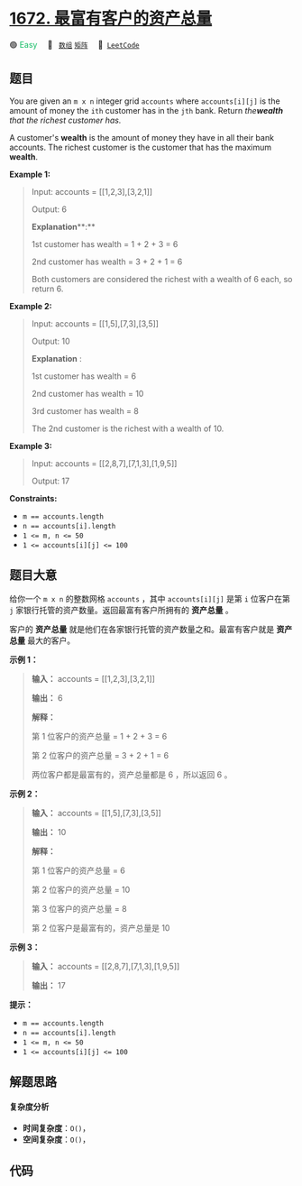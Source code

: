 # [1672. 最富有客户的资产总量](https://leetcode.com/problems/richest-customer-wealth)

🟢 <font color=#15bd66>Easy</font>&emsp; 🔖&ensp; [`数组`](/leetcode/outline/tag/array.md) [`矩阵`](/leetcode/outline/tag/matrix.md)&emsp; 🔗&ensp;[`LeetCode`](https://leetcode.com/problems/richest-customer-wealth)

## 题目

You are given an `m x n` integer grid `accounts` where `accounts[i][j]` is the
amount of money the `i​​​​​​​​​​​th​​​​` customer has in the
`j​​​​​​​​​​​th`​​​​ bank. Return _the**wealth** that the richest customer
has._

A customer's **wealth** is the amount of money they have in all their bank
accounts. The richest customer is the customer that has the maximum
**wealth**.



**Example 1:**

> Input: accounts = [[1,2,3],[3,2,1]]
> 
> Output: 6
> 
> **Explanation****:**
> 
> 1st customer has wealth = 1 + 2 + 3 = 6
> 
> 2nd customer has wealth = 3 + 2 + 1 = 6
> 
> Both customers are considered the richest with a wealth of 6 each, so return 6.

**Example 2:**

> Input: accounts = [[1,5],[7,3],[3,5]]
> 
> Output: 10
> 
> **Explanation** : 
> 
> 1st customer has wealth = 6
> 
> 2nd customer has wealth = 10 
> 
> 3rd customer has wealth = 8
> 
> The 2nd customer is the richest with a wealth of 10.

**Example 3:**

> Input: accounts = [[2,8,7],[7,1,3],[1,9,5]]
> 
> Output: 17

**Constraints:**

  * `m == accounts.length`
  * `n == accounts[i].length`
  * `1 <= m, n <= 50`
  * `1 <= accounts[i][j] <= 100`


## 题目大意

给你一个 `m x n` 的整数网格 `accounts` ，其中 `accounts[i][j]` 是第 `i​​​​​​​​​​​​` 位客户在第
`j` 家银行托管的资产数量。返回最富有客户所拥有的 **资产总量** 。

客户的 **资产总量** 就是他们在各家银行托管的资产数量之和。最富有客户就是 **资产总量** 最大的客户。

**示例 1：**

> 
> 
> 
> 
> 
> **输入：** accounts = [[1,2,3],[3,2,1]]
> 
> **输出：** 6
> 
> **解释：**
> 
> 第 1 位客户的资产总量 = 1 + 2 + 3 = 6
> 
> 第 2 位客户的资产总量 = 3 + 2 + 1 = 6
> 
> 两位客户都是最富有的，资产总量都是 6 ，所以返回 6 。
> 
> 

**示例 2：**

> 
> 
> 
> 
> 
> **输入：** accounts = [[1,5],[7,3],[3,5]]
> 
> **输出：** 10
> 
> **解释：**
> 
> 第 1 位客户的资产总量 = 6
> 
> 第 2 位客户的资产总量 = 10 
> 
> 第 3 位客户的资产总量 = 8
> 
> 第 2 位客户是最富有的，资产总量是 10

**示例 3：**

> 
> 
> 
> 
> 
> **输入：** accounts = [[2,8,7],[7,1,3],[1,9,5]]
> 
> **输出：** 17
> 
> 

**提示：**

  * `m == accounts.length`
  * `n == accounts[i].length`
  * `1 <= m, n <= 50`
  * `1 <= accounts[i][j] <= 100`


## 解题思路

#### 复杂度分析

- **时间复杂度**：`O()`，
- **空间复杂度**：`O()`，

## 代码

```javascript

```